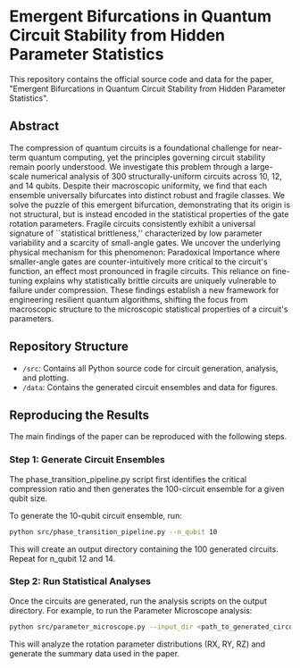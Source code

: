 # Emergent Bifurcations in Quantum Circuit Stability from Hidden Parameter Statistics

This repository contains the official source code and data for the paper, "Emergent Bifurcations in Quantum Circuit Stability from Hidden Parameter Statistics".

## Abstract

The compression of quantum circuits is a foundational challenge for near-term quantum computing, yet the principles governing circuit stability remain poorly understood. We investigate this problem through a large-scale numerical analysis of 300 structurally-uniform circuits across 10, 12, and 14 qubits. Despite their macroscopic uniformity, we find that each ensemble universally bifurcates into distinct robust and fragile classes. We solve the puzzle of this emergent bifurcation, demonstrating that its origin is not structural, but is instead encoded in the statistical properties of the gate rotation parameters. Fragile circuits consistently exhibit a universal signature of ``statistical brittleness,'' characterized by low parameter variability and a scarcity of small-angle gates. We uncover the underlying physical mechanism for this phenomenon: Paradoxical Importance where smaller-angle gates are counter-intuitively more critical to the circuit's function, an effect most pronounced in fragile circuits. This reliance on fine-tuning explains why statistically brittle circuits are uniquely vulnerable to failure under compression. These findings establish a new framework for engineering resilient quantum algorithms, shifting the focus from macroscopic structure to the microscopic statistical properties of a circuit's parameters.

## Repository Structure

-   `/src`: Contains all Python source code for circuit generation, analysis, and plotting.
-   `/data`: Contains the generated circuit ensembles and data for figures.

## Reproducing the Results
The main findings of the paper can be reproduced with the following steps.

### Step 1: Generate Circuit Ensembles
The phase_transition_pipeline.py script first identifies the critical compression ratio and then generates the 100-circuit ensemble for a given qubit size.

To generate the 10-qubit circuit ensemble, run:

```bash
python src/phase_transition_pipeline.py --n_qubit 10
```
This will create an output directory containing the 100 generated circuits. Repeat for n_qubit 12 and 14.

### Step 2: Run Statistical Analyses
Once the circuits are generated, run the analysis scripts on the output directory. For example, to run the Parameter Microscope analysis:

```bash
python src/parameter_microscope.py --input_dir <path_to_generated_circuits>
```
This will analyze the rotation parameter distributions (RX, RY, RZ) and generate the summary data used in the paper.

<!-- 
### Citation
If you find this work useful, please cite our paper:

@article{your_bibtex_key,
  title="{Emergent Bifurcations in Quantum Circuit Stability from Hidden Parameter Statistics}",
  author={Pilsung Kang},
  journal={arXiv preprint arXiv:...},
  year={2025}
}
-->
